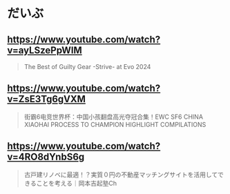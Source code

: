 # だいぶ

## https://www.youtube.com/watch?v=ayLSzePpWlM

> The Best of Guilty Gear -Strive- at Evo 2024 

## https://www.youtube.com/watch?v=ZsE3Tg6gVXM

> 街霸6电竞世界杯：中国小孩翻盘高光夺冠合集！EWC SF6 CHINA XIAOHAI PROCESS TO CHAMPION HIGHLIGHT COMPILATIONS

## https://www.youtube.com/watch?v=4RO8dYnbS6g

> 古戸建リノベに最適！？実質０円の不動産マッチングサイトを活用してできることを考える｜岡本吉起塾Ch 
